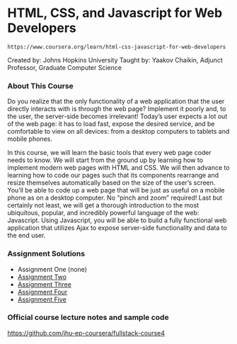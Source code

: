 # HTML, CSS, and Javascript for Web Developers

```
https://www.coursera.org/learn/html-css-javascript-for-web-developers
```

Created by: Johns Hopkins University
Taught by:  Yaakov Chaikin, Adjunct Professor, Graduate Computer Science

### About This Course

Do you realize that the only functionality of a web application that the user directly interacts with is through the web page? Implement it poorly and, to the user, the server-side becomes irrelevant! Today’s user expects a lot out of the web page: it has to load fast, expose the desired service, and be comfortable to view on all devices: from a desktop computers to tablets and mobile phones.

In this course, we will learn the basic tools that every web page coder needs to know. We will start from the ground up by learning how to implement modern web pages with HTML and CSS. We will then advance to learning how to code our pages such that its components rearrange and resize themselves automatically based on the size of the user’s screen. You’ll be able to code up a web page that will be just as useful on a mobile phone as on a desktop computer. No “pinch and zoom” required! Last but certainly not least, we will get a thorough introduction to the most ubiquitous, popular, and incredibly powerful language of the web: Javascript. Using Javascript, you will be able to build a fully functional web application that utilizes Ajax to expose server-side functionality and data to the end user.

### Assignment Solutions

<ul>
  <li>Assignment One (none)</li>
  <li><a href="https://PhilipSLuk.github.io/coursera-projects/jhu-fullstack-course4/module2-solution/index.html">Assignment Two</a></li>
  <li><a href="https://PhilipSLuk.github.io/coursera-projects/jhu-fullstack-course4/module3-solution/index.html">Assignment Three</a></li>
  <li><a href="https://PhilipSLuk.github.io/coursera-projects/jhu-fullstack-course4/module4-solution/index.html">Assignment Four</a></li>
  <li><a href="https://PhilipSLuk.github.io/coursera-projects/jhu-fullstack-course4/module5-solution/index.html">Assignment Five</a></li>
</ul>

### Official course lecture notes and sample code

<a href="https://github.com/jhu-ep-coursera/fullstack-course4">https://github.com/jhu-ep-coursera/fullstack-course4</a>
